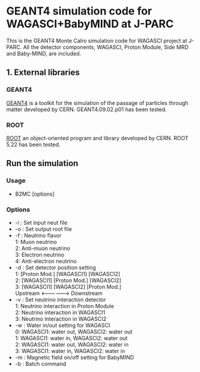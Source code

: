 GEANT4 simulation code for WAGASCI+BabyMIND at J-PARC
========

This is the GEANT4 Monte Calro simulation code for WAGASCI project at J-PARC. All the detector components, WAGASCI, Proton Module, Side MRD and Baby-MIND, are included.

## 1. External libraries

### GEANT4

[GEANT4](http://geant4.cern.ch/) is a toolkit for the simulation of the passage of particles through matter developed by CERN. GEANT4.09.02.p01 has been tested.

### ROOT

[ROOT](https://root.cern.ch/) an object-oriented program and library developed by CERN.
ROOT 5.22 has been tested.

## Run the simulation

### Usage
- B2MC [options]

### Options
- -i : Set input neut file  
- -o : Set output root file  
- -f : Neutrino flavor  
1: Muon neutrino  
2: Anti-muon neutrino  
3: Electron neutrino  
4: Anti-electron neutrino  
- -d : Set detector position setting  
1: [Proton Mod.] [WAGASCI1] [WAGASCI2]  
2: [WAGASCI1] [Proton Mod.] [WAGASCI2]  
3: [WAGASCI1] [WAGASCI2] [Proton Mod.]  
     Upstream <------> Downstream  
- -v : Set neutrino interaction detector  
1: Neutrino interaction in Proton Module  
2: Neutrino interaction in WAGASCI1  
3: Neutrino interaction in WAGASCI2  
- -w : Water in/out setting for WAGASCI  
0: WAGASCI1: water out, WAGASCI2: water out  
1: WAGASCI1: water in,  WAGASCI2: water out  
2: WAGASCI1: water out, WAGASCI2: water in  
3: WAGASCI1: water in,  WAGASCI2: water in  
- -m : Magnetic field on/off setting for BabyMIND  
- -b : Batch command  
